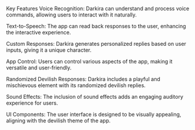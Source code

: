Key Features
Voice Recognition: Darkira can understand and process voice commands, allowing users to interact with it naturally.

Text-to-Speech: The app can read back responses to the user, enhancing the interactive experience.

Custom Responses: Darkira generates personalized replies based on user inputs, giving it a unique character.

App Control: Users can control various aspects of the app, making it versatile and user-friendly.

Randomized Devilish Responses: Darkira includes a playful and mischievous element with its randomized devilish replies.

Sound Effects: The inclusion of sound effects adds an engaging auditory experience for users.

UI Components: The user interface is designed to be visually appealing, aligning with the devilish theme of the app.
